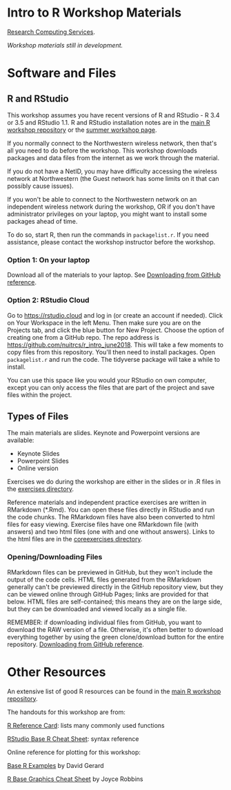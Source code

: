 # Intro to R Workshop Materials

[Research Computing Services](http://www.it.northwestern.edu/research/).  

*Workshop materials still in development.*

# Software and Files

## R and RStudio

This workshop assumes you have recent versions of R and RStudio - R 3.4 or 3.5 and RStudio 1.1.  R and RStudio installation notes are in the [main R workshop repository](https://github.com/nuitrcs/rworkshops) or the [summer workshop page](https://sites.northwestern.edu/summerworkshops/resources/software-installation/).  

If you normally connect to the Northwestern wireless network, then that's all you need to do before the workshop.  This workshop downloads packages and data files from the internet as we work through the material.

If you do not have a NetID, you may have difficulty accessing the wireless network at Northwestern (the Guest network has some limits on it that can possibly cause issues).    

If you won't be able to connect to the Northwestern network on an independent wireless network during the workshop, OR if you don't have administrator privileges on your laptop, you might want to install some packages ahead of time.  

To do so, start R, then run the commands in `packagelist.r`.   If you need assistance, please contact the workshop instructor before the workshop.


### Option 1: On your laptop 

Download all of the materials to your laptop.  See [Downloading from GitHub reference](https://sites.northwestern.edu/summerworkshops/resources/downloading-from-github/).

### Option 2: RStudio Cloud

Go to https://rstudio.cloud and log in (or create an account if needed).  Click on Your Workspace in the left Menu.  Then make sure you are on the Projects tab, and click the blue button for New Project.  Choose the option of creating one from a GitHub repo.  The repo address is https://github.com/nuitrcs/r_intro_june2018.  This will take a few moments to copy files from this repository.  You'll then need to install packages.  Open `packagelist.r` and run the code.  The tidyverse package will take a while to install.  

You can use this space like you would your RStudio on own computer, except you can only access the files that are part of the project and save files within the project.

## Types of Files

The main materials are slides.  Keynote and Powerpoint versions are available:

* Keynote Slides
* Powerpoint Slides
* Online version

Exercises we do during the workshop are either in the slides or in .R files in the [exercises directory](/exercises).

Reference materials and independent practice exercises are written in RMarkdown (*.Rmd).  You can open these files directly in RStudio and run the code chunks.  The RMarkdown files have also been converted to html files for easy viewing.  Exercise files have one RMarkdown file (with answers) and two html files (one with and one without answers).  Links to the html files are in the [coreexercises directory](/coreexercises).

### Opening/Downloading Files

RMarkdown files can be previewed in GitHub, but they won't include the output of the code cells.  HTML files generated from the RMarkdown generally can't be previewed directly in the GitHub repository view, but they can be viewed online through GitHub Pages; links are provided for that below.  HTML files are self-contained; this means they are on the large side, but they can be downloaded and viewed locally as a single file.

REMEMBER: if downloading individual files from GitHub, you want to download the RAW version of a file.  Otherwise, it's often better to download everything together by using the green clone/download button for the entire repository.  [Downloading from GitHub reference](https://sites.northwestern.edu/summerworkshops/resources/downloading-from-github/).



# Other Resources

An extensive list of good R resources can be found in the [main R workshop repository](https://github.com/nuitrcs/rworkshops).

The handouts for this workshop are from:

[R Reference Card](https://cran.r-project.org/doc/contrib/Baggott-refcard-v2.pdf): lists many commonly used functions

[RStudio Base R Cheat Sheet](https://www.rstudio.com/wp-content/uploads/2016/05/base-r.pdf): syntax reference

Online reference for plotting for this workshop:

[Base R Examples](https://dcgerard.github.io/stat234/base_r_cheatsheet.html) by David Gerard

[R Base Graphics Cheat Sheet](http://publish.illinois.edu/johnrgallagher/files/2015/10/BaseGraphicsCheatsheet.pdf) by Joyce Robbins

